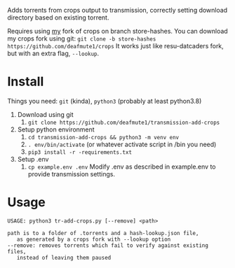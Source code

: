 Adds torrents from crops output to transmission, correctly setting download directory based on existing torrent. 

Requires using [my](https://github.com/deafmute1/crops/tree/store-hashes) fork of crops on branch store-hashes.
You can download my crops fork using git: `git clone -b store-hashes https://github.com/deafmute1/crops`
It works just like resu-datcaders fork, but with an extra flag, `--lookup`.
# Install
Things you need: `git` (kinda), `python3` (probably at least python3.8)

1. Download using git
   1. `git clone https://github.com/deafmute1/transmission-add-crops` 
2. Setup python environment
    1. `cd transmission-add-crops && python3 -m venv env`
    2. `. env/bin/activate` (or whatever activate script in /bin you need)
    3. `pip3 install -r -requirements.txt`
3. Setup .env
   1. `cp example.env .env` Modify .env as described in example.env to provide transmission settings.

# Usage 
```
USAGE: python3 tr-add-crops.py [--remove] <path>

path is to a folder of .torrents and a hash-lookup.json file,
   as generated by a crops fork with --lookup option
--remove: removes torrents which fail to verify against existing files,
   instead of leaving them paused
```

